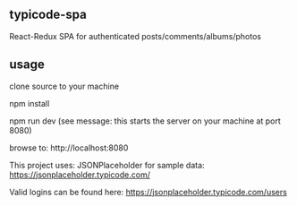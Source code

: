 ## typicode-spa
React-Redux SPA for authenticated posts/comments/albums/photos

## usage

clone source to your machine

npm install

npm run dev (see message: this starts the server on your machine at port 8080)

browse to: http://localhost:8080

This project uses: JSONPlaceholder for sample data: https://jsonplaceholder.typicode.com/

Valid logins can be found here: https://jsonplaceholder.typicode.com/users
